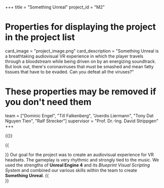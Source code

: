 +++
title = "Something Unreal"
project_id = "M2"

# Properties for displaying the project in the project list
card_image = "project_image.png"
card_description = "Something Unreal is a breathtaking audiovisual VR experience in which the player travels through a bloodstream while being driven on by an energizing soundtrack. But look out, there's coronaviruses that must be smashed and mean fatty tissues that have to be evaded. Can you defeat all the viruses?"

# These properties may be removed if you don't need them

team = ["Dominic Engel", "Till Falkenberg", "Joerdis Liermann", "Tony Dat Nguyen Tien", "Ralf Strecker"]
supervisor = "Prof. Dr.-Ing. David Strippgen"
+++

{{<mediathek id="f04a3d827c06da0b668fddca6fa8a5bd" title="Our presentation">}}

{{<section title="Our goal">}}
Our goal for the project was to create an audiovisual experience for VR headsets. The gameplay is very rhythmic and strongly tied to the music. We used the strengths of <strong>Unreal Engine 4</strong> and its <i>Blueprint Visual Scripting System</i> and combined our various skills within the team to create <strong>Something Unreal</strong>.
{{</section>}}